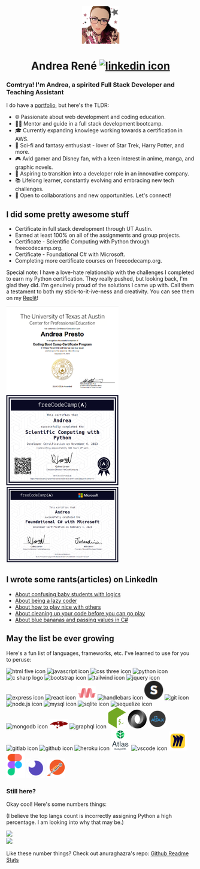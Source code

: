 <div align="center">
    <img src="./src/assets/avatarthumb.png" width="100" alt="stylized avatar"/>
    <h1>Andrea Ren&eacute;
    <a href="https://www.linkedin.com/in/andreapresto/" alt="a link to Andrea's linkedin profile"><img src="https://cdn.jsdelivr.net/gh/devicons/devicon/icons/linkedin/linkedin-original.svg" width="25" alt="linkedin icon"/></a></h1>
</div>

### Comtrya! I'm Andrea, a spirited Full Stack Developer and Teaching Assistant

I do have a [portfolio](https://andrearene.github.io/AndreaRene/), but here's the TLDR:

- 🌐 Passionate about web development and coding education.
- 👩‍🏫 Mentor and guide in a full stack development bootcamp.
- 🎓 Currently expanding knowlege working towards a certification in AWS.
- 🖖 Sci-fi and fantasy enthusiast - lover of Star Trek, Harry Potter, and more.
- 🎮 Avid gamer and Disney fan, with a keen interest in anime, manga, and graphic novels.
- 🌟 Aspiring to transition into a developer role in an innovative company.
- 📚 Lifelong learner, constantly evolving and embracing new tech challenges.
- 💼 Open to collaborations and new opportunities. Let's connect!

## I did some pretty awesome stuff

- Certificate in full stack development through UT Austin.
- Earned at least 100% on all of the assignments and group projects.
- Certificate - Scientific Computing with Python through freecodecamp.org.
- Certificate - Foundational C# with Microsoft.
- Completing more certificate courses on freecodecamp.org.

Special note: I have a love-hate relationship with the challenges I completed to earn my Python certification. They really pushed, but looking back, I'm glad they did. I'm genuinely proud of the solutions I came up with. Call them a testament to both my stick-to-it-ive-ness and creativity. You can see them on my [Replit](https://replit.com/@AndreaRene)!

<div>
    <img src="src/assets/UTCert.png" width="300" alt="image of bootcamp certification"/>
    <img src="src/assets/pythoncert.png" width="300" alt="image of python certification"/>
    <img src="src/assets/cSharpCert.png" width="300" alt="image of c sharp certification">
</div>

## I wrote some rants(articles) on LinkedIn

- [About confusing baby students with logics](https://www.linkedin.com/pulse/teaching-conditional-statements-real-challengeits-what-andrea-presto/)
- [About being a lazy coder](https://www.linkedin.com/pulse/im-lazy-i-know-confessions-from-flexbox-nester-andrea-presto/)
- [About how to play nice with others](https://www.linkedin.com/pulse/i-dont-get-git-why-you-yelling-me-version-control-andrea-presto/)
- [About cleaning up your code before you can go play](https://www.linkedin.com/pulse/dry-code-what-i-mean-clean-clear-concise-andrea-presto/)
- [About blue bananas and passing values in C#](https://www.linkedin.com/pulse/blue-bananas-confused-potatoes-photographic-journey-through-presto-qptse/)

## May the list be ever growing

Here's a fun list of languages, frameworks, etc. I've learned to use for you to peruse:

<div>
    <img src="https://cdn.jsdelivr.net/gh/devicons/devicon/icons/html5/html5-plain-wordmark.svg" width="50" alt="html five icon"/>
    <img src="https://cdn.jsdelivr.net/gh/devicons/devicon/icons/javascript/javascript-plain.svg" width="50" alt="javascript icon"/>
    <img src="https://cdn.jsdelivr.net/gh/devicons/devicon/icons/css3/css3-original.svg" width="50" alt="css three icon"/>
    <img src="https://cdn.jsdelivr.net/gh/devicons/devicon/icons/python/python-original-wordmark.svg" width="50" alt="python icon"/>
    <img src="https://cdn.jsdelivr.net/gh/devicons/devicon/icons/csharp/csharp-original.svg" width="50" alt="c sharp logo" />
    <img src="https://cdn.jsdelivr.net/gh/devicons/devicon/icons/bootstrap/bootstrap-plain-wordmark.svg" width="50" alt="bootstrap icon" />
    <img src="https://cdn.jsdelivr.net/gh/devicons/devicon/icons/tailwindcss/tailwindcss-plain.svg" width="50" alt="tailwind icon"/>
    <img src="https://cdn.jsdelivr.net/gh/devicons/devicon/icons/jquery/jquery-plain-wordmark.svg" width="50" alt="jquery icon"/>
    <img src="https://cdn.jsdelivr.net/gh/devicons/devicon/icons/express/express-original.svg" width="50" alt="express icon"/>
    <img src="https://cdn.jsdelivr.net/gh/devicons/devicon/icons/react/react-original-wordmark.svg" width="50" alt="react icon"/>
    <img src="src/assets/materialize.png" width="50" alt="materialize icon">
    <img src="https://cdn.jsdelivr.net/gh/devicons/devicon/icons/handlebars/handlebars-original-wordmark.svg" width="50" alt="handlebars icon"/>
    <img src ="src/assets/skeleton.png" height="50" alt="skeleton icon" />
    <img src="https://cdn.jsdelivr.net/gh/devicons/devicon/icons/git/git-plain-wordmark.svg" width="50" alt="git icon"/>
    <img src="https://cdn.jsdelivr.net/gh/devicons/devicon/icons/nodejs/nodejs-original.svg" width="50" alt="node.js icon"/>
    <img src="https://cdn.jsdelivr.net/gh/devicons/devicon/icons/mysql/mysql-plain-wordmark.svg" width="50" alt="mysql icon"/>
    <img src="https://cdn.jsdelivr.net/gh/devicons/devicon/icons/sqlite/sqlite-original.svg" width="50" alt="sqlite icon"/>
    <img src="https://cdn.jsdelivr.net/gh/devicons/devicon/icons/sequelize/sequelize-original.svg" width="50" alt="sequelize icon"/>
    <img src="https://cdn.jsdelivr.net/gh/devicons/devicon/icons/mongodb/mongodb-original-wordmark.svg" width="50" alt="mongodb icon"/>
    <img src="src/assets/mongoose.png" width="50" alt="mongoose icon"/>
    <img src="https://cdn.jsdelivr.net/gh/devicons/devicon/icons/graphql/graphql-plain-wordmark.svg"width="50" alt="graphql icon" />
    <img src="src/assets/bash.png" width="50" alt="bash icon"/>
    <img src="src/assets/json.gif" width="50"  alt="json icon"/>
    <img src="src/assets/ajax.png/" width="50" alt="ajax icon"/>
    <img src="https://cdn.jsdelivr.net/gh/devicons/devicon/icons/gitlab/gitlab-original-wordmark.svg" width="50" alt="gitlab icon"/>
    <img src="https://cdn.jsdelivr.net/gh/devicons/devicon/icons/github/github-original.svg" width="50" alt="github icon"/>
    <img src="https://cdn.jsdelivr.net/gh/devicons/devicon/icons/heroku/heroku-plain-wordmark.svg" width="50" alt="heroku icon"/>
    <img src="src/assets/atlas.png" width="50" alt="atlas icon" />
    <img src="https://cdn.jsdelivr.net/gh/devicons/devicon/icons/vscode/vscode-original.svg" width="50" alt="vscode icon"/>
    <img src="src/assets/miro.png" width="50" alt="miro icon" />
    <img src="src/assets/figma.png" width="50" alt="figma icon" />
    <img src="src/assets/insomnia.png" width="50" alt="insomnia icon" />
    <img src="src/assets/postman.png" width="50" alt="postman icon" />
</div>

### Still here?

Okay cool! Here's some numbers things:

(I believe the top langs count is incorrectly assigning Python a high percentage. I am looking into why that may be.)

<div>
        <img src="https://github-readme-stats.vercel.app/api?username=andrearene&hide=issues,contribs&theme=dracula" width="500" />
</div>
<div>
        <img src="https://github-readme-stats.vercel.app/api/top-langs/?username=andrearene&layout=compact&theme=dracula&hide=procfile&langs_count=6" width="500" />
</div>

Like these number things? Check out anuraghazra's repo: [Github Readme Stats](https://github.com/anuraghazra/github-readme-stats)
